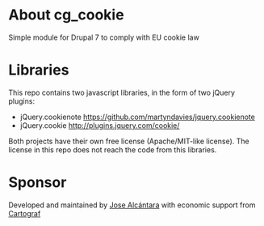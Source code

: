 # About cg_cookie
Simple module for Drupal 7 to comply with EU cookie law

# Libraries
This repo contains two javascript libraries, in the form of two jQuery plugins:

* jQuery.cookienote https://github.com/martyndavies/jquery.cookienote
* jQuery.cookie http://plugins.jquery.com/cookie/

Both projects have their own free license (Apache/MIT-like license). The license in this repo does not reach the code from this libraries.

# Sponsor
Developed and maintained by [Jose Alcántara](http://www.versvs.net) with economic support from [Cartograf](http://www.cartgraf.net)
